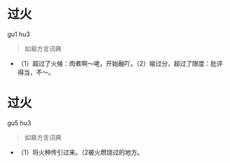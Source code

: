 # 过火
gu1 hu3
> 如皋方言词典
- （1）超过了火候：肉煮啊～咾，开始融吖。（2）喻过分，超过了限度：批评得当，不～。

# 过火
gu5 hu3
> 如皋方言词典
- （1）将火种传引过来。（2被火燃烧过的地方。

